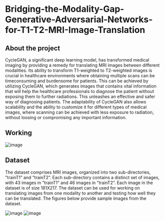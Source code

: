 # Bridging-the-Modality-Gap-Generative-Adversarial-Networks-for-T1-T2-MRI-Image-Translation
## About the project
CycleGAN, a significant deep learning model, has transformed medical imaging by providing a remedy for translating MRI images between different modalities. Its ability to transform T1-weighted to T2-weighted images is crucial in healthcare environments where obtaining multiple scans can be timeconsuming
and burdensome for patients. This can be achieved by
utilizing CycleGAN, which generates images that contains vital
information that will help the healthcare professionals to diagnose
the patient without exposing them to further radiations. This
unleashes an effective and safer way of diagnosing patients. The
adaptability of CycleGAN also allows scalability and the ability to
customize it for different types of medical images, where scanning
can be achieved with less exposure to radiation, without loosing
or compromising any important information.

## Working
![image](https://github.com/user-attachments/assets/a4449193-4bc8-408d-8f1f-0c49638b2bfc)

## Dataset
The dataset comprises MRI images, organized into two sub-directories,
”trainT1” and ”trainT2”. Each sub-directory contains a distinct
set of images, with 43 images in ”trainT1” and 46 images in
”trainT2”. Each image in the dataset is of size 181X217. The
dataset can be used for working on translating images from
one modality to another and testing how well they can be
translated. The figures below provide sample images from the
dataset.





![image](https://github.com/user-attachments/assets/9dee4834-7a00-4c8b-b99e-b8350b041e13)
![image](https://github.com/user-attachments/assets/41cc4f1e-a825-4412-8ff8-0e486b8f91d3)


